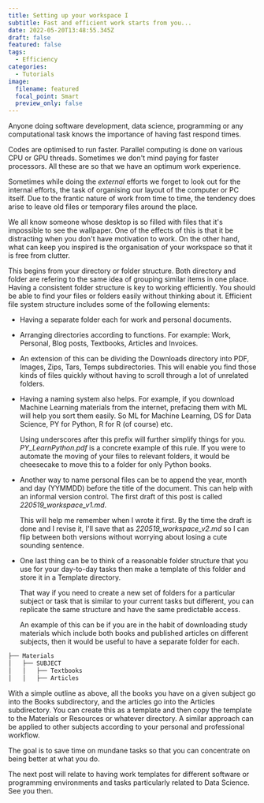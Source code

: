 ```yaml
---
title: Setting up your workspace I
subtitle: Fast and efficient work starts from you...
date: 2022-05-20T13:48:55.345Z
draft: false
featured: false
tags:
  - Efficiency
categories:
  - Tutorials
image:
  filename: featured
  focal_point: Smart
  preview_only: false
---
```

Anyone doing software development, data science, programming or any computational task knows the importance of having fast respond times.

Codes are optimised to run faster. Parallel computing is done on various CPU or GPU threads. Sometimes we don't mind paying for faster processors. All these are so that we have an optimum work experience.

Sometimes while doing the _external_ efforts we forget to look out for the internal efforts, the task of organising our layout of the computer or PC itself. Due to the frantic nature of work from time to time, the tendency does arise to leave old files or temporary files around the place. 

We all know someone whose desktop is so filled with files that it's impossible to see the wallpaper. One of the effects of this is that it be distracting when you don't have motivation to work. On the other hand, what can keep you inspired is the organisation of your workspace so that it is free from clutter.

This begins from your directory or folder structure. Both directory and folder are refering to the same idea of grouping similar items in one place. Having a consistent folder structure is key to working efficiently. You should be able to find your files or folders easily without thinking about it. Efficient file system structure includes some of the following elements:

* Having a separate folder each for work and personal documents.


* Arranging directories according to functions. For example: Work, Personal, Blog posts, Textbooks, Articles and Invoices. 


* An extension of this can be dividing the Downloads directory into PDF, Images, Zips, Tars, Temps subdirectories. This will enable you find those kinds of files quickly without having to scroll through a lot of unrelated folders.

* Having a naming system also helps. For example, if you download Machine Learning materials from the internet, prefacing them with ML will help you sort them easily. So ML for Machine Learning, DS for Data Science, PY for Python, R for R (of course) etc. 

  Using underscores after this prefix will further simplify things for you. _PY_LearnPython.pdf_ is a concrete example of this rule. If you were to automate the moving of your files to relevant folders, it would be cheesecake to move this to a folder for only Python books.

* Another way to name personal files can be to append the year, month and day (YYMMDD) before the title of the document. This can help with an informal version control. The first draft of this post is called _220519_workspace_v1.md_. 


  This will help me remember when I wrote it first. By the time the draft is done and I revise it, I'll save that as _220519_workspace_v2.md_ so I can flip between both versions without worrying about losing a cute sounding sentence.


* One last thing can be to think of a reasonable folder structure that you use for your day-to-day tasks then make a template of this folder and store it in a Template directory. 


  That way if you need to create a new set of folders for a particular subject or task that is similar to your current tasks but different, you can replicate the same structure and have the same predictable access. 

  An example of this can be if you are in the habit of downloading study materials which include both books and published articles on different subjects, then it would be useful to have a separate folder for each. 


```markdown
├── Materials
│   ├── SUBJECT
│   │   ├── Textbooks
│   │   ├── Articles
```


With a simple outline as above, all the books you have on a given subject go into the Books subdirectory, and the articles go into the Articles subdirectory. You can create this as a template and then copy the template to the Materials or Resources or whatever directory. A similar approach can be applied to other subjects according to your personal and professional workflow.

The goal is to save time on mundane tasks so that you can concentrate on being better at what you do.

The next post will relate to having work templates for different software or programming environments and tasks particularly related to Data Science. See you then.





